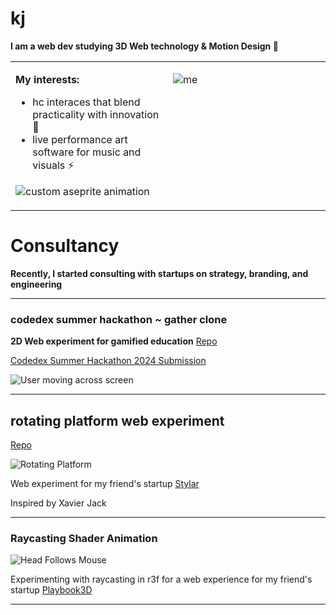 # kj

**I am a web dev studying 3D Web technology & Motion Design 🌱**

<table border="0">
  <tr>
    <td valign="top" width="50%">

**My interests:**
- hc interaces that blend practicality with innovation 🎨
- live performance art software for music and visuals ⚡

![custom aseprite animation](https://media.giphy.com/media/p6WFcuoGbFLxTr3IE4/giphy.gif)

</td>
    <td valign="top" width="50%">

![me](https://i.giphy.com/media/v1.Y2lkPTc5MGI3NjExa3RmMHV4bmFuMDRsZWs3Mjl6aW12bHEzODRvanlubXBwNTdhaG4yaSZlcD12MV9pbnRlcm5hbF9naWZfYnlfaWQmY3Q9Zw/slyjIbhzkglAdw1XBS/giphy.gif)

</td>
  </tr>
</table>

# Consultancy

**Recently, I started consulting with startups on strategy, branding, and engineering**

---

### codedex summer hackathon ~ gather clone

**2D Web experiment for gamified education**
[Repo](https://github.com/kjwrld/rpg-folio)

[Codedex Summer Hackathon 2024 Submission](https://www.codedex.io/hackathon)

![User moving across screen](https://i.giphy.com/media/v1.Y2lkPTc5MGI3NjExZGM3aXFxdHJrZzBhbjZnYWYwMzUxNzZ4aDFsODNqbmtmaGpyN2gyYiZlcD12MV9pbnRlcm5hbF9naWZfYnlfaWQmY3Q9Zw/PDmpRIu5fVC22YaPNu/giphy-downsized.gif)

---

## rotating platform web experiment

[Repo](https://github.com/kjwrld/fitswitch)

![Rotating Platform](https://i.giphy.com/media/v1.Y2lkPTc5MGI3NjExNW1ocjNpbmhhaXI3dXU3YnUzdGgwOW5kbW9uZnBlM2U4eGZneGQ4MyZlcD12MV9pbnRlcm5hbF9naWZfYnlfaWQmY3Q9Zw/F5ZhmsD5TksSd7KN5z/giphy.gif)

Web experiment for my friend's startup [Stylar](https://www.stylar.com/browser-extension)

Inspired by Xavier Jack

---

### Raycasting Shader Animation

![Head Follows Mouse](https://i.giphy.com/media/v1.Y2lkPTc5MGI3NjExcWNqdHVqbjdpOTBza2NtczdwYWl5ZmE1MWN2ZWh0ZTliNmE5Yjd3aiZlcD12MV9pbnRlcm5hbF9naWZfYnlfaWQmY3Q9Zw/DiJZ9RrZeVtFVhdUnw/giphy.gif)

Experimenting with raycasting in r3f for a web experience for my friend's startup [Playbook3D](https://playbook3d.com/)

---
